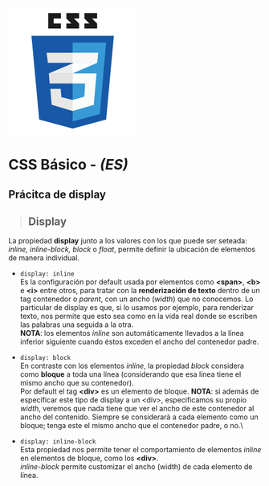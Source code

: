 ![CSS3_logo](readme_content/css3_icon_logo.png)

# CSS Básico - _(ES)_

## Prácitca de **display**

>## Display
La propiedad **display** junto a los valores con los que puede ser seteada: _inline, inline-block, block_ o _float_, permite definir la ubicación de elementos de manera individual.

* `display: inline`\
    Es la configuración por default usada por elementos como **\<span\>**, **\<b\>** e **\<i\>** entre otros, para tratar con la **renderización de texto** dentro de un tag contenedor o _parent_, con un ancho (_width_) que no conocemos.
    Lo particular de display es que, si lo usamos por ejemplo, para renderizar texto, nos permite que esto sea como en la vida real donde se escriben las palabras una seguida a la otra.\
    **NOTA**: los elementos _inline_ son automáticamente llevados a la línea inferior siguiente cuando éstos exceden el ancho del contenedor padre.

* `display: block`\
  En contraste con los elementos _inline_, la propiedad _block_ considera como **bloque** a toda una línea (considerando que esa línea tiene el mismo ancho que su contenedor).\
  Por default el tag **\<div\>** es un elemento de bloque.
  **NOTA**: si además de especificar este tipo de display a un \<div\>, especificamos su propio _width_, veremos que nada tiene que ver el ancho de este contenedor al ancho del contenido. Siempre se considerará a cada elemento como un bloque; tenga este el mismo ancho que el contenedor padre, o no.\

* `display: inline-block`\
  Esta propiedad nos permite tener el comportamiento de elementos *inline* en elementos de bloque, como los **\<div\>**.\
  *inline-block* permite customizar el ancho (width) de cada elemento de línea.